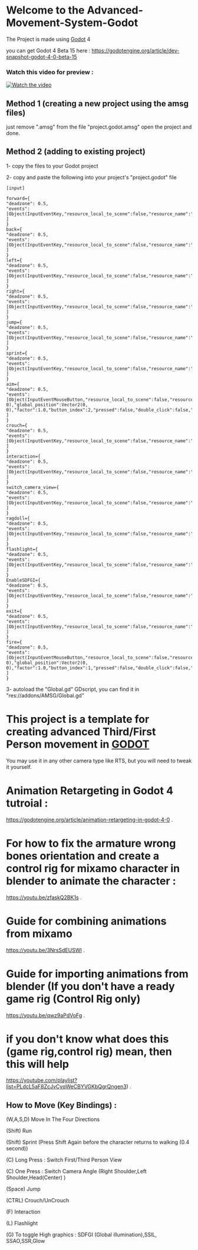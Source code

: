 # Welcome to the Advanced-Movement-System-Godot

The Project is made using [Godot](https://github.com/godotengine/godot) 4

you can get Godot 4 Beta 15 here : https://godotengine.org/article/dev-snapshot-godot-4-0-beta-15

### Watch this video for preview :

[![Watch the video](https://img.youtube.com/vi/TiIriuw9s9U/hqdefault.jpg)](https://youtu.be/TiIriuw9s9U)

## Method 1 (creating a new project using the amsg files)

just remove ".amsg" from the file "project.godot.amsg"
open the project and done.

## Method 2 (adding to existing project)
1- copy the files to your Godot project 

2- copy and paste the following into your project's "project.godot" file 

```
[input]

forward={
"deadzone": 0.5,
"events": [Object(InputEventKey,"resource_local_to_scene":false,"resource_name":"","device":0,"window_id":0,"store_command":true,"alt_pressed":false,"shift_pressed":false,"meta_pressed":false,"command_pressed":false,"pressed":false,"keycode":87,"physical_keycode":0,"unicode":0,"echo":false,"script":null)
]
}
back={
"deadzone": 0.5,
"events": [Object(InputEventKey,"resource_local_to_scene":false,"resource_name":"","device":0,"window_id":0,"store_command":true,"alt_pressed":false,"shift_pressed":false,"meta_pressed":false,"command_pressed":false,"pressed":false,"keycode":83,"physical_keycode":0,"unicode":0,"echo":false,"script":null)
]
}
left={
"deadzone": 0.5,
"events": [Object(InputEventKey,"resource_local_to_scene":false,"resource_name":"","device":0,"window_id":0,"store_command":true,"alt_pressed":false,"shift_pressed":false,"meta_pressed":false,"command_pressed":false,"pressed":false,"keycode":65,"physical_keycode":0,"unicode":0,"echo":false,"script":null)
]
}
right={
"deadzone": 0.5,
"events": [Object(InputEventKey,"resource_local_to_scene":false,"resource_name":"","device":0,"window_id":0,"store_command":true,"alt_pressed":false,"shift_pressed":false,"meta_pressed":false,"command_pressed":false,"pressed":false,"keycode":68,"physical_keycode":0,"unicode":0,"echo":false,"script":null)
]
}
jump={
"deadzone": 0.5,
"events": [Object(InputEventKey,"resource_local_to_scene":false,"resource_name":"","device":0,"window_id":0,"store_command":true,"alt_pressed":false,"shift_pressed":false,"meta_pressed":false,"command_pressed":false,"pressed":false,"keycode":32,"physical_keycode":0,"unicode":0,"echo":false,"script":null)
]
}
sprint={
"deadzone": 0.5,
"events": [Object(InputEventKey,"resource_local_to_scene":false,"resource_name":"","device":0,"window_id":0,"store_command":true,"alt_pressed":false,"shift_pressed":false,"meta_pressed":false,"command_pressed":false,"pressed":false,"keycode":16777237,"physical_keycode":0,"unicode":0,"echo":false,"script":null)
]
}
aim={
"deadzone": 0.5,
"events": [Object(InputEventMouseButton,"resource_local_to_scene":false,"resource_name":"","device":0,"window_id":0,"store_command":true,"alt_pressed":false,"shift_pressed":false,"meta_pressed":false,"command_pressed":false,"button_mask":0,"position":Vector2(0, 0),"global_position":Vector2(0, 0),"factor":1.0,"button_index":2,"pressed":false,"double_click":false,"script":null)
]
}
crouch={
"deadzone": 0.5,
"events": [Object(InputEventKey,"resource_local_to_scene":false,"resource_name":"","device":0,"window_id":0,"store_command":true,"alt_pressed":false,"shift_pressed":false,"meta_pressed":false,"command_pressed":false,"pressed":false,"keycode":16777238,"physical_keycode":0,"unicode":0,"echo":false,"script":null)
]
}
interaction={
"deadzone": 0.5,
"events": [Object(InputEventKey,"resource_local_to_scene":false,"resource_name":"","device":0,"window_id":0,"store_command":true,"alt_pressed":false,"shift_pressed":false,"meta_pressed":false,"command_pressed":false,"pressed":false,"keycode":70,"physical_keycode":0,"unicode":0,"echo":false,"script":null)
]
}
switch_camera_view={
"deadzone": 0.5,
"events": [Object(InputEventKey,"resource_local_to_scene":false,"resource_name":"","device":0,"window_id":0,"store_command":true,"alt_pressed":false,"shift_pressed":false,"meta_pressed":false,"command_pressed":false,"pressed":false,"keycode":67,"physical_keycode":0,"unicode":0,"echo":false,"script":null)
]
}
ragdoll={
"deadzone": 0.5,
"events": [Object(InputEventKey,"resource_local_to_scene":false,"resource_name":"","device":0,"window_id":0,"store_command":true,"alt_pressed":false,"shift_pressed":false,"meta_pressed":false,"command_pressed":false,"pressed":false,"keycode":88,"physical_keycode":0,"unicode":0,"echo":false,"script":null)
]
}
flashlight={
"deadzone": 0.5,
"events": [Object(InputEventKey,"resource_local_to_scene":false,"resource_name":"","device":0,"window_id":0,"store_command":true,"alt_pressed":false,"shift_pressed":false,"meta_pressed":false,"command_pressed":false,"pressed":false,"keycode":76,"physical_keycode":0,"unicode":0,"echo":false,"script":null)
]
}
EnableSDFGI={
"deadzone": 0.5,
"events": [Object(InputEventKey,"resource_local_to_scene":false,"resource_name":"","device":0,"window_id":0,"store_command":true,"alt_pressed":false,"shift_pressed":false,"meta_pressed":false,"command_pressed":false,"pressed":false,"keycode":71,"physical_keycode":0,"unicode":0,"echo":false,"script":null)
]
}
exit={
"deadzone": 0.5,
"events": [Object(InputEventKey,"resource_local_to_scene":false,"resource_name":"","device":0,"window_id":0,"store_command":true,"alt_pressed":false,"shift_pressed":false,"meta_pressed":false,"command_pressed":false,"pressed":false,"keycode":16777217,"physical_keycode":0,"unicode":0,"echo":false,"script":null)
]
}
fire={
"deadzone": 0.5,
"events": [Object(InputEventMouseButton,"resource_local_to_scene":false,"resource_name":"","device":-1,"window_id":0,"store_command":true,"alt_pressed":false,"shift_pressed":false,"meta_pressed":false,"command_pressed":false,"button_mask":0,"position":Vector2(0, 0),"global_position":Vector2(0, 0),"factor":1.0,"button_index":1,"pressed":false,"double_click":false,"script":null)
]
}
```

3- autoload the "Global.gd" GDscript, you can find it in "res://addons/AMSG/Global.gd"

# This project is a template for creating advanced Third/First Person movement in [GODOT](https://github.com/godotengine/godot)
You may use it in any other camera type like RTS, but you will need to tweak it yourself.

# Animation Retargeting in Godot 4 tutroial :
https://godotengine.org/article/animation-retargeting-in-godot-4-0 .

# For how to fix the armature wrong bones orientation and create a control rig for mixamo character in blender to animate the character :
https://youtu.be/zfaskQ2BK1s .

# Guide for combining animations from mixamo
https://youtu.be/3NrsSdEUSWI .

# Guide for importing animations from blender (If you don't have a ready game rig (Control Rig only)
https://youtu.be/qwz9aPdVoFg .

# if you don't know what does this (game rig,control rig) mean, then this will help 
https://youtube.com/playlist?list=PLdcL5aF8ZcJvCyqWeCBYVGKbQgrQngen3) .


## How to Move (Key Bindings) :

(W,A,S,D) Move In The Four Directions

(Shift) Run

(Shift) Sprint (Press Shift Again before the character returns to walking (0.4 second))

(C) Long Press : Switch First/Third Person View

(C) One Press : Switch Camera Angle (Right Shoulder,Left Shoulder,Head(Center) )


(Space) Jump

(CTRL) Crouch/UnCrouch



(F) Interaction

(L) Flashlight

(G) To toggle High graphics : SDFGI (Global illumination),SSIL, SSAO,SSR,Glow
